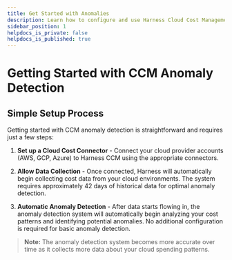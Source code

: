 ```yaml
---
title: Get Started with Anomalies
description: Learn how to configure and use Harness Cloud Cost Management (CCM) anomaly detection features for your cloud environments.
sidebar_position: 1
helpdocs_is_private: false
helpdocs_is_published: true
---
```


<!-- 
<DocImage path={require('../static/anomalies-overview.png')} width="80%" height="80%" title="Click to view full size image" /> -->

# Getting Started with CCM Anomaly Detection

## Simple Setup Process

Getting started with CCM anomaly detection is straightforward and requires just a few steps:

1. **Set up a Cloud Cost Connector** - Connect your cloud provider accounts (AWS, GCP, Azure) to Harness CCM using the appropriate connectors.

2. **Allow Data Collection** - Once connected, Harness will automatically begin collecting cost data from your cloud environments. The system requires approximately 42 days of historical data for optimal anomaly detection.

3. **Automatic Anomaly Detection** - After data starts flowing in, the anomaly detection system will automatically begin analyzing your cost patterns and identifying potential anomalies. No additional configuration is required for basic anomaly detection.

> **Note:** The anomaly detection system becomes more accurate over time as it collects more data about your cloud spending patterns.
